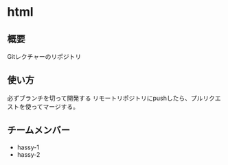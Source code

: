 # html

## 概要
Gitレクチャーのリポジトリ

## 使い方
必ずブランチを切って開発する
リモートリポジトリにpushしたら、プルリクエストを使ってマージする。

## チームメンバー
* hassy-1
* hassy-2